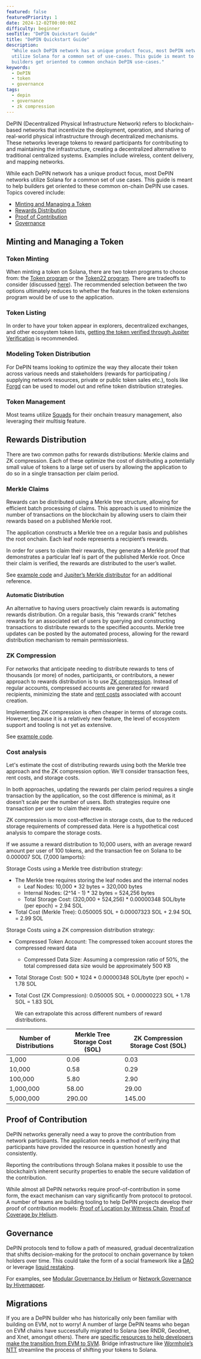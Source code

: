 ```yaml
---
featured: false
featuredPriority: 1
date: 2024-12-02T00:00:00Z
difficulty: beginner
seoTitle: "DePIN Quickstart Guide"
title: "DePIN Quickstart Guide"
description:
  "While each DePIN network has a unique product focus, most DePIN networks
  utilize Solana for a common set of use-cases. This guide is meant to help
  builders get oriented to common onchain DePIN use-cases."
keywords:
  - DePIN
  - token
  - governance
tags:
  - depin
  - governance
  - zk compression
---
```


DePIN (Decentralized Physical Infrastructure Network) refers to blockchain-based
networks that incentivize the deployment, operation, and sharing of real-world
physical infrastructure through decentralized mechanisms. These networks
leverage tokens to reward participants for contributing to and maintaining the
infrastructure, creating a decentralized alternative to traditional centralized
systems. Examples include wireless, content delivery, and mapping networks.

While each DePIN network has a unique product focus, most DePIN networks utilize
Solana for a common set of use cases. This guide is meant to help builders get
oriented to these common on-chain DePIN use cases. Topics covered include:

- [Minting and Managing a Token](#minting-and-managing-a-token)
- [Rewards Distribution](#rewards-distribution)
- [Proof of Contribution](#proof-of-contribution)
- [Governance](#governance)

## Minting and Managing a Token

### Token Minting

When minting a token on Solana, there are two token programs to choose from: the
[Token program](https://spl.solana.com/token) or the
[Token22 program](https://spl.solana.com/token-2022). There are tradeoffs to
consider (discussed
[here](https://solana.stackexchange.com/questions/9205/what-is-the-advantage-of-using-the-token22-token-extensions-program-over-the-old)).
The recommended selection between the two options ultimately reduces to whether
the features in the token extensions program would be of use to the application.

### Token Listing

In order to have your token appear in explorers, decentralized exchanges, and
other ecosystem token lists,
[getting the token verified through Jupiter Verification](https://station.jup.ag/guides/general/get-your-token-on-jupiter)
is recommended.

### Modeling Token Distribution

For DePIN teams looking to optimize the way they allocate their token across
various needs and stakeholders (rewards for participating / supplying network
resources, private or public token sales etc.), tools like
[Forgd](https://www.forgd.com/) can be used to model out and refine token
distribution strategies.

### Token Management

Most teams utilize [Squads](https://squads.so/) for their onchain treasury
management, also leveraging their multisig feature.

## Rewards Distribution

There are two common paths for rewards distributions: Merkle claims and ZK
compression. Each of these optimize the cost of distributing a potentially small
value of tokens to a large set of users by allowing the application to do so in
a single transaction per claim period.

### Merkle Claims

Rewards can be distributed using a Merkle tree structure, allowing for efficient
batch processing of claims. This approach is used to minimize the number of
transactions on the blockchain by allowing users to claim their rewards based on
a published Merkle root.

The application constructs a Merkle tree on a regular basis and publishes the
root onchain. Each leaf node represents a recipient’s rewards.

In order for users to claim their rewards, they generate a Merkle proof that
demonstrates a particular leaf is part of the published Merkle root. Once their
claim is verified, the rewards are distributed to the user’s wallet.

See
[example code](https://gist.github.com/lanvidr/88a594da06ba867bf8201fe8c6331dc0)
and
[Jupiter’s Merkle distributor](https://github.com/jup-ag/merkle-distributor-sdk)
for an additional reference.

#### Automatic Distribution

An alternative to having users proactively claim rewards is automating rewards
distribution. On a regular basis, this “rewards crank” fetches rewards for an
associated set of users by querying and constructing transactions to distribute
rewards to the specified accounts. Merkle tree updates can be posted by the
automated process, allowing for the reward distribution mechanism to remain
permissionless.

### ZK Compression

For networks that anticipate needing to distribute rewards to tens of thousands
(or more) of nodes, participants, or contributors, a newer approach to rewards
distribution is to use [ZK compression](https://www.zkcompression.com/). Instead
of regular accounts, compressed accounts are generated for reward recipients,
minimizing the state and [rent costs](/docs/core/fees.md#rent) associated with
account creation.

Implementing ZK compression is often cheaper in terms of storage costs. However,
because it is a relatively new feature, the level of ecosystem support and
tooling is not yet as extensive.

See
[example code](https://gist.github.com/lanvidr/4595f7b02236ffb2a3fb3ce9347ca044).

### Cost analysis

Let's estimate the cost of distributing rewards using both the Merkle tree
approach and the ZK compression option. We'll consider transaction fees, rent
costs, and storage costs.

In both approaches, updating the rewards per claim period requires a single
transaction by the application, so the cost difference is minimal, as it doesn’t
scale per the number of users. Both strategies require one transaction per user
to claim their rewards.

ZK compression is more cost-effective in storage costs, due to the reduced
storage requirements of compressed data. Here is a hypothetical cost analysis to
compare the storage costs.

If we assume a reward distribution to 10,000 users, with an average reward
amount per user of 100 tokens, and the transaction fee on Solana to be 0.000007
SOL (7,000 lamports):

Storage Costs using a Merkle tree distribution strategy:

- The Merkle tree requires storing the leaf nodes and the internal nodes
  - Leaf Nodes: 10,000 \* 32 bytes = 320,000 bytes
  - Internal Nodes: (2^14 - 1) \* 32 bytes = 524,256 bytes
  - Total Storage Cost: (320,000 + 524,256) \* 0.00000348 SOL/byte (per epoch) =
    2.94 SOL
- Total Cost (Merkle Tree): 0.050005 SOL + 0.00007323 SOL + 2.94 SOL = 2.99 SOL

Storage Costs using a ZK compression distribution strategy:

- Compressed Token Account: The compressed token account stores the compressed
  reward data
  - Compressed Data Size: Assuming a compression ratio of 50%, the total
    compressed data size would be approximately 500 KB
- Total Storage Cost: 500 \* 1024 \* 0.00000348 SOL/byte (per epoch) = 1.78
    SOL
- Total Cost (ZK Compression): 0.050005 SOL + 0.00000223 SOL + 1.78 SOL = 1.83
  SOL

  We can extrapolate this across different numbers of reward distributions.

| Number of Distributions | Merkle Tree Storage Cost (SOL) | ZK Compression Storage Cost (SOL) |
| ----------------------- | ------------------------------ | --------------------------------- |
| 1,000                   | 0.06                           | 0.03                              |
| 10,000                  | 0.58                           | 0.29                              |
| 100,000                 | 5.80                           | 2.90                              |
| 1,000,000               | 58.00                          | 29.00                             |
| 5,000,000               | 290.00                         | 145.00                            |

## Proof of Contribution

DePIN networks generally need a way to prove the contribution from network
participants. The application needs a method of verifying that participants have
provided the resource in question honestly and consistently.

Reporting the contributions through Solana makes it possible to use the
blockchain’s inherent security properties to enable the secure validation of the
contribution.

While almost all DePIN networks require proof-of-contribution in some form, the
exact mechanism can vary significantly from protocol to protocol. A number of
teams are building tooling to help DePIN projects develop their proof of
contribution models:
[Proof of Location by Witness Chain](https://docs.witnesschain.com/depin-coordination-layer/proof-of-location-testnet/introduction),
[Proof of Coverage by Helium](https://docs.helium.com/iot/proof-of-coverage).

## Governance

DePIN protocols tend to follow a path of measured, gradual decentralization that
shifts decision-making for the protocol to onchain governance by token holders
over time. This could take the form of a social framework like a
[DAO](https://www.realms.today/) or leverage
[liquid restaking](https://docs.fragmetric.xyz/fragsol/).

For examples, see
[Modular Governance by Helium](https://docs.helium.com/governance/staking-with-helium-vote/)
or
[Network Governance by Hivemapper](https://docs.hivemapper.com/welcome/network-governance).

## Migrations

If you are a DePIN builder who has historically only been familiar with building
on EVM, not to worry! A number of large DePIN teams who began on EVM chains have
successfully migrated to Solana (see RNDR, Geodnet, and Xnet, amongst others).
There are
[specific resources to help developers make the transition from EVM to SVM](https://solana.com/developers/evm-to-svm).
Bridge infrastructure like
[Wormhole’s NTT](https://wormhole.com/products/native-token-transfers)
streamline the process of shifting your tokens to Solana.
